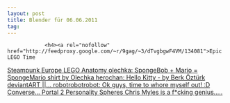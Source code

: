 ```yaml
---
layout: post
title: Blender für 06.06.2011
tag: 
---
```



                <h4><a rel="nofollow" href="http://feedproxy.google.com/~r/9gag/~3/dTvgbgwF4VM/134081">Epic LEGO Time
</a><a rel="nofollow" href="http://feedproxy.google.com/~r/9gag/~3/iAXs46mRv-I/134074">Steampunk Europe
</a><a rel="nofollow" href="http://feedproxy.google.com/~r/9gag/~3/4-_OKZLKc8I/131223">LEGO Anatomy
</a><a rel="nofollow" href="http://blog.gamefreaks.co.nz/post/5955860594">olechka: SpongeBob + Mario = SpongeMario shirt by Olechka
</a><a rel="nofollow" href="http://blog.gamefreaks.co.nz/post/5938993797">herochan: Hello Kitty - by Berk Öztürk deviantART ||...
</a><a rel="nofollow" href="http://blog.gamefreaks.co.nz/post/5613232480">robotrobotrobot: Ok guys, time to whore myself out! :D Converse...
</a><a rel="nofollow" href="http://blog.gamefreaks.co.nz/post/5596173634">Portal 2 Personality Spheres Chris Myles is a f*cking genius.....</a></h4>
<p>&nbsp;</p>
            
